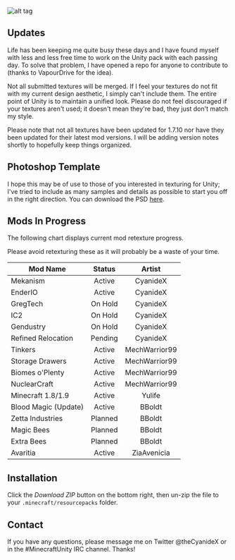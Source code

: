 ![alt tag](http://i.imgur.com/CSXhTzt.png)

Updates
------
Life has been keeping me quite busy these days and I have found myself with less and less free time to work on the Unity pack with each passing day. To solve that problem, I have opened a repo for anyone to contribute to (thanks to VapourDrive for the idea).

Not all submitted textures will be merged. If I feel your textures do not fit with my current design aesthetic, I simply can't include them. The entire point of Unity is to maintain a unified look. Please do not feel discouraged if your textures aren't used; it doesn't mean they're bad, they just don't match my style.

Please note that not all textures have been updated for 1.7.10 nor have they been updated for their latest mod versions. I will be adding version notes shortly to hopefully keep things organized.

Photoshop Template
------
I hope this may be of use to those of you interested in texturing for Unity; I've tried to include as many samples and details as possible to start you off in the right direction. You can download the PSD [here](https://dl.dropboxusercontent.com/u/2609913/Minecraft/Unity/unityTemplate.psd?dl=1 "Unity - PSD").

Mods In Progress
------
The following chart displays current mod retexture progress.

Please avoid retexturing these as it will probably be a waste of your time. 


| Mod Name            | Status          | Artist          |
| ------------------  |:-------------:  | :-------------: |
| Mekanism            | Active          | CyanideX        |
| EnderIO             | Active          | CyanideX        |
| GregTech            | On Hold         | CyanideX        |
| IC2                 | On Hold         | CyanideX        |
| Gendustry           | On Hold         | CyanideX        |
| Refined Relocation  | Pending         | CyanideX        |
| Tinkers             | Active          | MechWarrior99   |
| Storage Drawers     | Active          | MechWarrior99   |
| Biomes o'Plenty     | Active          | MechWarrior99   |
| NuclearCraft        | Active          | MechWarrior99   |      
| Minecraft 1.8/1.9   | Active          | Yulife          |
| Blood Magic (Update)| Active          | BBoldt          |
| Zetta Industries    | Planned         | BBoldt          |
| Magic Bees          | Planned         | BBoldt          |
| Extra Bees          | Planned         | BBoldt          |
| Avaritia            | Active          | ZiaAvenicia     |

Installation
------
Click the _Download ZIP_ button on the bottom right, then un-zip the file to your `.minecraft/resourcepacks` folder.

Contact
------
If you have any questions, please message me on Twitter @theCyanideX or in the #MinecraftUnity IRC channel. Thanks!
